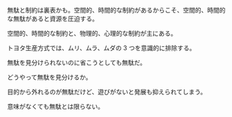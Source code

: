 無駄と制約は裏表かも。空間的、時間的な制約があるからこそ、空間的、時間的な無駄があると資源を圧迫する。

空間的、時間的な制約と、物理的、心理的な制約が主にある。

トヨタ生産方式では、ムリ、ムラ、ムダの 3 つを意識的に排除する。

無駄を見分けられないのに省こうとしても無駄だ。

どうやって無駄を見分けるか。

目的から外れるのが無駄だけど、遊びがないと発展も抑えられてしまう。

意味がなくても無駄とは限らない。
